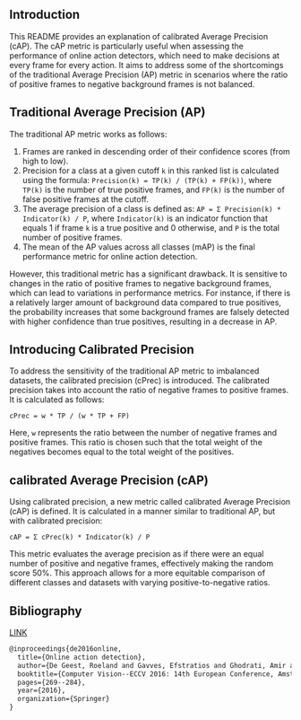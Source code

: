 ## Introduction

This README provides an explanation of calibrated Average Precision (cAP). The cAP metric is particularly useful when assessing the performance of online action detectors, which need to make decisions at every frame for every action. It aims to address some of the shortcomings of the traditional Average Precision (AP) metric in scenarios where the ratio of positive frames to negative background frames is not balanced.



## Traditional Average Precision (AP)

The traditional AP metric works as follows:

1. Frames are ranked in descending order of their confidence scores (from high to low).
2. Precision for a class at a given cutoff `k` in this ranked list is calculated using the formula: `Precision(k) = TP(k) / (TP(k) + FP(k))`, where `TP(k)` is the number of true positive frames, and `FP(k)` is the number of false positive frames at the cutoff.
3. The average precision of a class is defined as: `AP = Σ Precision(k) * Indicator(k) / P`, where `Indicator(k)` is an indicator function that equals 1 if frame `k` is a true positive and 0 otherwise, and `P` is the total number of positive frames.
4. The mean of the AP values across all classes (mAP) is the final performance metric for online action detection.

However, this traditional metric has a significant drawback. It is sensitive to changes in the ratio of positive frames to negative background frames, which can lead to variations in performance metrics. For instance, if there is a relatively larger amount of background data compared to true positives, the probability increases that some background frames are falsely detected with higher confidence than true positives, resulting in a decrease in AP.



## Introducing Calibrated Precision

To address the sensitivity of the traditional AP metric to imbalanced datasets, the calibrated precision (cPrec) is introduced. The calibrated precision takes into account the ratio of negative frames to positive frames. It is calculated as follows:

`cPrec = w * TP / (w * TP + FP)`

Here, `w` represents the ratio between the number of negative frames and positive frames. This ratio is chosen such that the total weight of the negatives becomes equal to the total weight of the positives.



## calibrated Average Precision (cAP)

Using calibrated precision, a new metric called calibrated Average Precision (cAP) is defined. It is calculated in a manner similar to traditional AP, but with calibrated precision:

`cAP = Σ cPrec(k) * Indicator(k) / P`

This metric evaluates the average precision as if there were an equal number of positive and negative frames, effectively making the random score 50%. This approach allows for a more equitable comparison of different classes and datasets with varying positive-to-negative ratios.



## Bibliography

[LINK](https://arxiv.org/abs/1604.06506)
```tex
@inproceedings{de2016online,
  title={Online action detection},
  author={De Geest, Roeland and Gavves, Efstratios and Ghodrati, Amir and Li, Zhenyang and Snoek, Cees and Tuytelaars, Tinne},
  booktitle={Computer Vision--ECCV 2016: 14th European Conference, Amsterdam, The Netherlands, October 11-14, 2016, Proceedings, Part V 14},
  pages={269--284},
  year={2016},
  organization={Springer}
}
```

